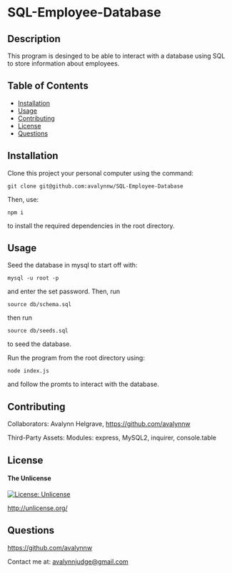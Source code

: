# SQL-Employee-Database

## Description

This program is desinged to be able to interact with a database using SQL to store information about employees.

## Table of Contents

- [Installation](#installation)
- [Usage](#usage)
- [Contributing](#contributing)
- [License](#license)
- [Questions](#questions)

## Installation

Clone this project your personal computer using the command: 

	git clone git@github.com:avalynnw/SQL-Employee-Database

Then, use: 

	npm i

 to install the required dependencies in the root directory.

## Usage

Seed the database in mysql to start off with: 

    mysql -u root -p

and enter the set password. Then, run

    source db/schema.sql
 
then run

    source db/seeds.sql

to seed the database.

Run the program from the root directory using:

	node index.js

and follow the promts to interact with the database.

## Contributing

Collaborators: Avalynn Helgrave, https://github.com/avalynnw

Third-Party Assets: Modules: express, MySQL2, inquirer, console.table


## License

#### The Unlicense

[![License: Unlicense](https://img.shields.io/badge/license-Unlicense-blue.svg)](http://unlicense.org/)

http://unlicense.org/

## Questions

https://github.com/avalynnw

 Contact me at: avalynnjudge@gmail.com
